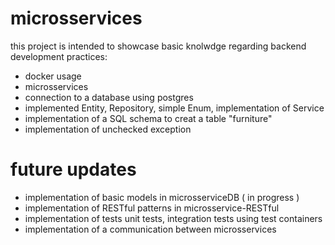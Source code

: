 # microsservices

this project is intended to showcase basic knolwdge regarding backend development practices:

- docker usage
- microsservices
- connection to a database using postgres
- implemented Entity, Repository, simple Enum, implementation of Service
- implementation of a SQL schema to creat a table "furniture"
- implementation of unchecked exception 

# future updates

- implementation of basic models in microsserviceDB ( in progress )
- implementation of RESTful patterns in microsservice-RESTful
- implementation of tests unit tests, integration tests using test containers
- implementation of a communication between microsservices

